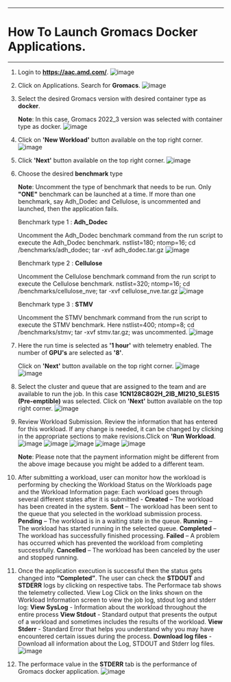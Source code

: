 ***

  # How To Launch Gromacs Docker Applications.

***
1. Login to **https://aac.amd.com/**.
   ![image](https://github.com/amddcgpuce/AMDAcceleratorCloudGuides/assets/137475062/d62dc96e-e37a-42b3-9b0e-72445014a621)

2. Click on Applications. Search for **Gromacs**.
   ![image](https://github.com/amddcgpuce/AMDAcceleratorCloudGuides/assets/137475004/da7077e0-1488-4495-808d-9d6655f668c4)

3. Select the desired Gromacs version with desired container type as **docker**.

   **Note**: In this case, Gromacs 2022_3 version was selected with container type as docker.
   ![image](https://github.com/amddcgpuce/AMDAcceleratorCloudGuides/assets/137475004/6023ef04-29df-463d-b244-5e41a5d4dd74)

4. Click on **'New Workload'** button available on the top right corner.
   ![image](https://github.com/amddcgpuce/AMDAcceleratorCloudGuides/assets/137475004/626a0b85-b92d-4215-affe-ae3e4c9c194c)

5. Click **'Next'** button available on the top right corner.
   ![image](https://github.com/amddcgpuce/AMDAcceleratorCloudGuides/assets/137475004/5d461b07-04ed-485e-ae97-aebb5c7a6e64)

6. Choose the desired **benchmark** type

   **Note**: Uncomment the type of benchmark that needs to be run. Only **"ONE"** benchmark can be launched at a time. If 
   more than one benchmark, say Adh_Dodec and Cellulose, is uncommented and launched, then the application fails.

   Benchmark type 1 : **Adh_Dodec**

   Uncomment the Adh_Dodec benchmark command from the run script to execute the Adh_Dodec benchmark.
   nstlist=180; ntomp=16; cd /benchmarks/adh_dodec; tar -xvf adh_dodec.tar.gz
   ![image](https://github.com/amddcgpuce/AMDAcceleratorCloudGuides/assets/137475004/d7d5b24b-528a-4f19-85a1-513dfba6da33)

   Benchmark type 2 : **Cellulose**
   
   Uncomment the Cellulose benchmark command from the run script to execute the Cellulose benchmark.
   nstlist=320; ntomp=16; cd /benchmarks/cellulose_nve; tar -xvf cellulose_nve.tar.gz
   ![image](https://github.com/amddcgpuce/AMDAcceleratorCloudGuides/assets/137475004/0cce3cf4-3ac3-4b3e-a824-e16cda772fc1)

   
   Benchmark type 3 : **STMV**

   Uncomment the STMV benchmark command from the run script to execute the STMV benchmark.
   Here nstlist=400; ntomp=8; cd /benchmarks/stmv; tar -xvf stmv.tar.gz; was uncommented.
   ![image](https://github.com/amddcgpuce/AMDAcceleratorCloudGuides/assets/137475004/ce295445-de0b-49fd-a229-47f405e19262)


7. Here the run time is selected as **'1 hour'** with telemetry enabled. The number of **GPU's** are selected as **'8'**.

    Click on **'Next'** button available on the top right corner.
   ![image](https://github.com/amddcgpuce/AMDAcceleratorCloudGuides/assets/137475004/bcd11877-7409-40f9-84f6-18e937eae28b)
   ![image](https://github.com/amddcgpuce/AMDAcceleratorCloudGuides/assets/137475004/ef020fb3-c314-40ee-8bfe-3497e6df4afc)

8. Select the cluster and queue that are assigned to the team and are available to run the job.
   In this case **1CN128C8G2H_2IB_MI210_SLES15 (Pre-emptible)** was selected. Click on **'Next'** button available on the 
   top right corner.
   ![image](https://github.com/amddcgpuce/AMDAcceleratorCloudGuides/assets/137475004/2b6e04b2-3328-4d00-8848-8f19ff1be57a)

9. Review Workload Submission. Review the information that has entered for this workload. If any change is needed, it can 
   be changed by clicking in the appropriate sections to make revisions.Click on **'Run Workload**.
   ![image](https://github.com/amddcgpuce/AMDAcceleratorCloudGuides/assets/137475004/3950c8d3-6ff4-41a0-863c-066d2f5c8d01)
   ![image](https://github.com/amddcgpuce/AMDAcceleratorCloudGuides/assets/137475004/ecab61af-b816-4ed4-8d2b-74dcd43d8635)
   ![image](https://github.com/amddcgpuce/AMDAcceleratorCloudGuides/assets/137475004/8171a7ac-8bd0-46d7-9296-65802d410f55)
   ![image](https://github.com/amddcgpuce/AMDAcceleratorCloudGuides/assets/137475004/c084e5b0-bc25-482c-87b3-09eea4eeb451)
   ![image](https://github.com/amddcgpuce/AMDAcceleratorCloudGuides/assets/137475004/ff8bb2db-4b5f-4f7f-87dc-cb58aa2755be)

    **Note**: Please note that the payment information might be different from the above image because you might be added 
   to a different team.

10. After submitting a workload, user can monitor how the workload is performing by checking the Workload Status 
    on the Workloads page and the Workload Information page:
    Each workload goes through several different states after it is submitted -
    **Created** – The workload has been created in the system.
    **Sent** – The workload has been sent to the queue that you selected in the workload submission process.
    **Pending** – The workload is in a waiting state in the queue.
    **Running** – The workload has started running in the selected queue.
    **Completed** – The workload has successfully finished processing.
    **Failed** – A problem has occurred which has prevented the workload from completing successfully.
    **Cancelled** – The workload has been canceled by the user and stopped running.

11.  Once the application execution is successful then the status gets changed into **“Completed”**. The user can check the 
     **STDOUT** and **STDERR** logs by clicking on respective tabs. The Performace tab shows the telemetry collected.
     View Log Click on the links shown on the Workload Information screen to view the job log, stdout log and stderr log:
     **View SysLog** - Information about the workload throughout the entire process
     **View Stdout** - Standard output that presents the output of a workload and sometimes includes the results of the 
     workload.
     **View Stderr** - Standard Error that helps you understand why you may have encountered certain issues during the 
     process.
    **Download log files** - Download all information about the Log, STDOUT and Stderr log files.
    ![image](https://github.com/amddcgpuce/AMDAcceleratorCloudGuides/assets/137475004/f35223f7-2789-4de0-a64a-728d3527037b)


12.  The performace value in the **STDERR** tab is the performance of Gromacs docker application.
     ![image](https://github.com/amddcgpuce/AMDAcceleratorCloudGuides/assets/137475004/8705664b-491c-475c-be86-5e5ea96662e5)

